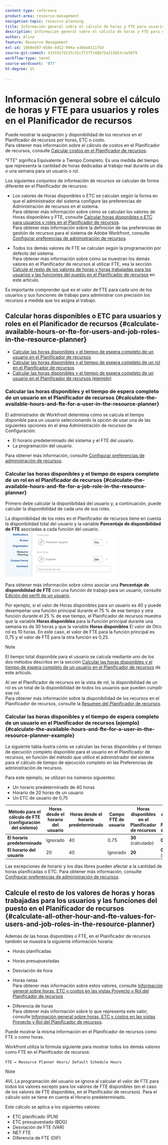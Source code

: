 ```yaml
---
content-type: reference
product-area: resource-management
navigation-topic: resource-planning
title: Información general sobre el cálculo de horas y FTE para usuarios y roles en el Planificador de recursos
description: Información general sobre el cálculo de horas y FTE para usuarios y roles en el Planificador de recursos
author: Alina
feature: Resource Management
exl-id: 10b0e507-658e-4d12-994a-e38da6111f5d
source-git-commit: 4331917d133c52cf727f148b75a213853c1e5679
workflow-type: tm+mt
source-wordcount: '977'
ht-degree: 1%

---
```


# Información general sobre el cálculo de horas y FTE para usuarios y roles en el Planificador de recursos

<!--
<p data-mc-conditions="QuicksilverOrClassic.Draft mode">(NOTE: Alina:KEEP THIS:***Linked to: Configuring My Settings, Editing User Accounts, Planning in the Resource Planner -- *** Some of this documentation is also duplicated in this article (Scheduling): https://support.workfront.com/hc/en-us/articles/360000557174)</p>
-->

Puede mostrar la asignación y disponibilidad de los recursos en el Planificador de recursos por horas, ETC o costo.\
Para obtener más información sobre el cálculo de costos en el Planificador de recursos, consulte [Calcular costos en el Planificador de recursos](../../resource-mgmt/resource-planning/calculate-costs-resource-planner.md).

&quot;FTE&quot; significa Equivalente a Tiempo Completo. Es una medida del tiempo que representa la cantidad de horas dedicadas al trabajo real durante un día o una semana para un usuario o rol.

Los siguientes conjuntos de información de recursos se calculan de forma diferente en el Planificador de recursos:

* Los valores de Horas disponibles o ETC se calculan según la forma en que el administrador del sistema configure las preferencias de Administración de recursos en el sistema.\
  Para obtener más información sobre cómo se calculan los valores de Horas disponibles y FTE, consulte [Calcular horas disponibles o ETC para usuarios y roles en el Planificador de recursos](#calculate-available-hours-or-fte-for-users-and-job-roles-in-the-resource-planner).\
  Para obtener más información sobre la definición de las preferencias de gestión de recursos para el sistema de Adobe Workfront, consulte [Configurar preferencias de administración de recursos](../../administration-and-setup/set-up-workfront/configure-system-defaults/configure-resource-mgmt-preferences.md).

* Todos los demás valores de FTE se calculan según la programación por defecto del sistema.\
  Para obtener más información sobre cómo se muestran los demás valores en el Planificador de recursos al utilizar FTE, vea la sección [Calcule el resto de los valores de horas y horas trabajadas para los usuarios y las funciones del puesto en el Planificador de recursos](#calculate-all-other-hour-and-fte-values-for-users-and-job-roles-in-the-resource-planner) en este artículo.

Es importante comprender qué es el valor de FTE para cada uno de los usuarios y sus funciones de trabajo para administrar con precisión los recursos a medida que los asigna al trabajo.

## Calcular horas disponibles o ETC para usuarios y roles en el Planificador de recursos {#calculate-available-hours-or-fte-for-users-and-job-roles-in-the-resource-planner}

* [Calcular las horas disponibles y el tiempo de espera completo de un usuario en el Planificador de recursos](#calculate-the-available-hours-and-fte-for-a-user-in-the-resource-planner)
* [Calcular las horas disponibles y el tiempo de espera completo de un rol en el Planificador de recursos](#calculate-the-available-hours-and-fte-for-a-job-role-in-the-resource-planner)
* [Calcular las horas disponibles y el tiempo de espera completo de un usuario en el Planificador de recursos (ejemplo)](#calculate-the-available-hours-and-fte-for-a-user-in-the-resource-planner-example)

### Calcular las horas disponibles y el tiempo de espera completo de un usuario en el Planificador de recursos {#calculate-the-available-hours-and-fte-for-a-user-in-the-resource-planner}

El administrador de Workfront determina cómo se calcula el tiempo disponible para un usuario seleccionando la opción de usar una de las siguientes opciones en el área Administración de recursos de Configuración:

* El horario predeterminado del sistema y el FTE del usuario.
* La programación del usuario.

Para obtener más información, consulte [Configurar preferencias de administración de recursos](../../administration-and-setup/set-up-workfront/configure-system-defaults/configure-resource-mgmt-preferences.md).

<!--
<div data-mc-conditions="QuicksilverOrClassic.Draft mode">
<p><br></p>
<p> <img src="assets/nwe-resource-management-system-setting-user's-schedule-350x157.png" style="width: 350;height: 157;" data-mc-conditions="QuicksilverOrClassic.Quicksilver"> </p>
<p>(NOTE: The determines how to calculate resource availability at the system level.For more information about defining the Resource Management preferences for the system, see Configure Resource Management preferences.)</p>
<p>Based on how this setting is configured, the availability of the users in the Resource Planner (hours as well as FTE availability) is calculated by using the following methods: </p>
<ul>
<li><strong>The Default Schedule</strong>: The Default Schedule of the system and the user FTE are used to determine the Available Hours and FTE value for the user in the Resource Planner. The Schedule of the user is ignored. In this case:
<ul>
<li> The <strong>Available Hours</strong> in the<strong>Resource Planner</strong> are calculated using the following formula:<br><code>User Available Hours = Default Schedule Hours * User FTE value</code> <span style="color: #dc143c;">( NOTE: this is the correct value. If this shows as a division in other articles, that is wrong. It's a multiplication between these 2 values).</span><br>For example, if the Default Schedule has 40 hours a week available for work, and the user FTE is 0.5, the user is available to work for 20 hours a week in the Resource Planner.<br>For more information about schedules, including the Default Schedule, see <a href="../../administration-and-setup/set-up-workfront/configure-timesheets-schedules/create-schedules.md" class="MCXref xref">Create a schedule</a></li>
<li style="font-weight: normal;"> The <strong>Available FTE</strong> for the user in the<strong>Resource Planner</strong> is the same as the user FTE specified in the user settings. <br>For example, if the user FTE is 0.5 in the user settings, the available FTE of the user is 0.5 in the Resource Planner. For more information about the value of the user FTE as it displays in the user settings, see <a href="../../administration-and-setup/add-users/create-and-manage-users/edit-a-users-profile.md" class="MCXref xref">Edit a user's profile</a>.<br></li>
</ul></li>
<li><strong>The User's Schedule</strong>: The Schedule of the user is used to determine the availability of the user in the Resource Planner. The value of the user FTE is ignored. In this case:
<ul>
<li> The <strong>Available Hours</strong> in the<strong>Resource Planner</strong> are the same as the Hours from the Schedule of the user.<br>For example, if the Schedule of the user has 40 hours a week available for work, the user is available to work for 40 hours a week in the Resource Planner. </li>
<li> The <strong>Available FTE</strong> in the<strong>Resource Planner</strong> is calculated by the following formula:<br><em><code>User Available FTE = Hours from the Schedule of the User/ Default Schedule Hours</code><br></em>For example, if the Schedule of the user has 20 hours available to work, and the Default Schedule in Workfront has 40 hours available to work, the user's FTE is 0.5.<br>For more information about schedules, including the Default Schedule, see <a href="../../administration-and-setup/set-up-workfront/configure-timesheets-schedules/create-schedules.md" class="MCXref xref">Create a schedule</a>.</li>
</ul></li>
</ul> <note type="note">
If the user is not associated with a schedule, the Available Hours for the user are calculated using the Default Schedule.
</note>
</div>
-->

### Calcular las horas disponibles y el tiempo de espera completo de un rol en el Planificador de recursos {#calculate-the-available-hours-and-fte-for-a-job-role-in-the-resource-planner}

Primero debe calcular la disponibilidad del usuario y, a continuación, puede calcular la disponibilidad de cada uno de sus roles.

La disponibilidad de los roles en el Planificador de recursos tiene en cuenta la disponibilidad total del usuario y la variable **Porcentaje de disponibilidad de FTE** asociadas a cada función del usuario.\
![percent_of_fte_availability_at_the_user_level.png](assets/percent-of-fte-availability-at-the-user-level-350x144.png)

Para obtener más información sobre cómo asociar una **Porcentaje de disponibilidad de FTE** con una función de trabajo para un usuario, consulte [Edición del perfil de un usuario](../../administration-and-setup/add-users/create-and-manage-users/edit-a-users-profile.md).

Por ejemplo, si el valor de Horas disponibles para un usuario es 40 y puede desempeñar una función principal durante el 75 % de ese tiempo y otra función durante el 25 % de ese tiempo, el Planificador de recursos muestra que la variable **Horas disponibles** para la Función principal durante una semana es de 30 horas y que la variable **Horas disponibles** El valor de Otro rol es 10 horas. En este caso, el valor de FTE para la función principal es 0,75 y el valor de FTE para la otra función es 0,25.

>[!NOTE]
>
>El tiempo total disponible para el usuario se calcula mediante uno de los dos métodos descritos en la sección [Calcular las horas disponibles y el tiempo de espera completo de un usuario en el Planificador de recursos](#calculate-the-available-hours-and-fte-for-a-user-in-the-resource-planner) de este artículo.

Al ver el Planificador de recursos en la vista de rol, la disponibilidad de un rol es un total de la disponibilidad de todos los usuarios que pueden cumplir ese rol.\
Para obtener más información sobre la disponibilidad de los recursos en el Planificador de recursos, consulte la [Resumen del Planificador de recursos](../../resource-mgmt/resource-planning/get-started-resource-planner.md).

### Calcular las horas disponibles y el tiempo de espera completo de un usuario en el Planificador de recursos (ejemplo) {#calculate-the-available-hours-and-fte-for-a-user-in-the-resource-planner-example}

La siguiente tabla ilustra cómo se calculan las horas disponibles y el tiempo de ejecución completo disponible para el usuario en el Planificador de recursos, en función del método que utilice el administrador del sistema para el cálculo de tiempo de ejecución completo en las Preferencias de administración de recursos.

Para este ejemplo, se utilizan los números siguientes:

* Un horario predeterminado de 40 horas
* Horario de 20 horas de un usuario
* Un ETC de usuario de 0,75

| Método para el cálculo de FTE (configuración del sistema) | **Horas desde el horario del usuario** | **Horas desde el horario predeterminado** | **Campo FTE de usuario** | **Horas disponibles en el Planificador de recursos** | **ETC disponibles en el Planificador de recursos** |
|---|---|---|---|---|---|
| **El horario predeterminado** | Ignorado | 40 | 0.75 | **30** (calculado) | **0.75** |
| **El horario del usuario** | 20 | 40 | Ignorado | **20** | **0,5** (calculado) |

Las excepciones de horario y los días libres pueden afectar a la cantidad de horas planificadas o ETC. Para obtener más información, consulte [Configurar preferencias de administración de recursos](../../administration-and-setup/set-up-workfront/configure-system-defaults/configure-resource-mgmt-preferences.md).

## Calcule el resto de los valores de horas y horas trabajadas para los usuarios y las funciones del puesto en el Planificador de recursos {#calculate-all-other-hour-and-fte-values-for-users-and-job-roles-in-the-resource-planner}

Además de las horas disponibles o FTE, en el Planificador de recursos también se muestra la siguiente información horaria:

* Horas planificadas
* Horas presupuestadas
* Desviación de hora
* Horas netas\
  Para obtener más información sobre estos valores, consulte [Información general sobre horas, ETC y costos en las vistas Proyecto y Rol del Planificador de recursos](../../resource-mgmt/resource-planning/overview-of-planner-hour-fte-cost-information-in-role-project-views.md)

* Diferencia de horas\
  Para obtener más información sobre lo que representa este valor, consulte [Información general sobre horas, ETC y costos en las vistas Proyecto y Rol del Planificador de recursos](../../resource-mgmt/resource-planning/overview-of-planner-hour-fte-cost-information-in-role-project-views.md).

Puede mostrar la misma información en el Planificador de recursos como FTE o como horas.

Workfront utiliza la fórmula siguiente para mostrar todos los demás valores como FTE en el Planificador de recursos:

`FTE = Resource Planner Hours/ Default Schedule Hours`

>[!NOTE]
>
>AVL La programación del usuario se ignora al calcular el valor de FTE para todos los valores excepto para los valores de FTE disponibles (en el caso de los valores de FTE disponibles, en el Planificador de recursos). Para el cálculo solo se tiene en cuenta el Horario predeterminado.

Este cálculo se aplica a los siguientes valores:

* ETC planificado (PLN)
* ETC presupuestado (BDG)
* Desviación de FTE (VAR)
* NET FTE
* Diferencia de FTE (DIF)
